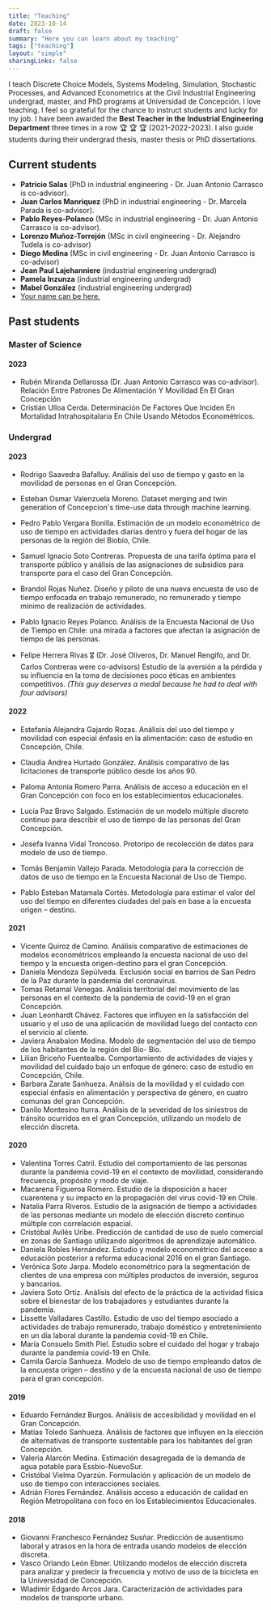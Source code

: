 ```yaml
---
title: "Teaching"
date: 2023-10-14
draft: false
summary: "Here you can learn about my teaching"
tags: ["teaching"]
layout: "simple"
sharingLinks: false
---
```



 I teach Discrete Choice Models, Systems Modeling, Simulation, Stochastic Processes, and Advanced Econometrics at the Civil Industrial Engineering undergrad, master, and PhD programs at Universidad de Concepción. I love teaching. I feel so grateful for the chance to instruct students and lucky for my job. I have been awarded the **Best Teacher in the Industrial Engineering Department** three times in a row :trophy: :trophy: :trophy: (2021-2022-2023). I also guide students during their undergrad thesis, master thesis or PhD dissertations.

## Current students

- **Patricio Salas** (PhD in industrial engineering - Dr. Juan Antonio Carrasco is co-advisor). 
- **Juan Carlos Manriquez** (PhD in industrial engineering - Dr. Marcela Parada is co-advisor). 
- **Pablo Reyes-Polanco** (MSc in industrial engineering - Dr. Juan Antonio Carrasco is co-advisor). 
- **Lorenzo Muñoz-Torrejón** (MSc in civil engineering  - Dr. Alejandro Tudela is co-advisor)
- **Diego Medina** (MSc in civil engineering - Dr. Juan Antonio Carrasco is co-advisor)
- **Jean Paul Lajehanniere** (industrial engineering undergrad)
- **Pamela Inzunza** (industrial engineering undergrad)
- **Mabel González** (industrial engineering undergrad)
- [Your name can be here.](mailto:sastroza@udec.cl)


## Past students

### Master of Science

#### 2023

- Rubén Miranda Dellarossa (Dr. Juan Antonio Carrasco was co-advisor). Relación Entre Patrones De Alimentación Y Movilidad En El Gran Concepción 
- Cristián Ulloa Cerda. Determinación De Factores Que Inciden En Mortalidad Intrahospitalaria En Chile Usando Métodos Econométricos.

### Undergrad

#### 2023

- Rodrigo Saavedra Bafalluy. Análisis del uso de tiempo y gasto en la movilidad de personas en el Gran Concepción.

- Esteban Osmar Valenzuela Moreno. Dataset merging and twin generation of Concepcion's time-use data through machine learning.

- Pedro Pablo Vergara Bonilla. Estimación de un modelo econométrico de uso de tiempo en actividades diarias dentro y fuera del hogar de las personas de la región del Biobío, Chile.

- Samuel Ignacio Soto Contreras. Propuesta de una tarifa óptima para el transporte público y análisis de las asignaciones de subsidios para transporte para el caso del Gran Concepción.

- Brandol Rojas Nuñez. Diseño y piloto de una nueva encuesta de uso de tiempo enfocada en trabajo remunerado, no remunerado y tiempo mínimo de realización de actividades.

- Pablo Ignacio Reyes Polanco. Análisis de la Encuesta Nacional de Uso de Tiempo en Chile: una mirada a factores que afectan la asignación de tiempo de las personas.

- Felipe Herrera Rivas :medal_military: (Dr. José Oliveros, Dr. Manuel Rengifo, and Dr. Carlos Contreras were co-advisors) Estudio de la aversión a la pérdida y su influencia en la toma de decisiones poco éticas en ambientes competitivos.  *(This guy deserves a medal because he had to deal with four advisors)*

#### 2022

- Estefanía Alejandra Gajardo Rozas. Análisis del uso del tiempo y movilidad con especial énfasis en la alimentación: caso de estudio en Concepción, Chile.

- Claudia Andrea Hurtado González. Análisis comparativo de las licitaciones de transporte público desde los años 90.

- Paloma Antonia Romero Parra.  Análisis de acceso a educación en el Gran Concepción con foco en los establecimientos educacionales.

- Lucía Paz Bravo Salgado.  Estimación de un modelo múltiple discreto continuo para describir el uso de tiempo de las personas del Gran Concepción.

- Josefa Ivanna Vidal Troncoso. Protoripo de recolección de datos para modelo de uso de tiempo.

- Tomás Benjamín Vallejo Parada. Metodología para la corrección de datos de uso de tiempo en la Encuesta Nacional de Uso de Tiempo.

- Pablo Esteban Matamala Cortés. Metodología para estimar el valor del uso del tiempo en diferentes ciudades del país en base a la encuesta origen – destino.

#### 2021

- Vicente Quiroz de Camino. Análisis comparativo de estimaciones de modelos econométricos empleando la encuesta nacional de uso del tiempo y la encuesta origen-destino para el gran Concepción.
- Daniela Mendoza Sepúlveda. Exclusión social en barrios de San Pedro de la Paz durante la pandemia del coronavirus.
- Tomas Retamal Venegas. Análisis territorial del movimiento de las personas en el contexto de la pandemia de covid-19 en el gran Concepción.
- Juan Leonhardt Chávez. Factores que influyen en la satisfacción del usuario y el uso de una aplicación de movilidad luego del contacto con el servicio al cliente.
- Javiera Anabalon Medina. Modelo de segmentación del uso de tiempo de los habitantes de la región del Bío- Bío.
- Lilian Briceño Fuentealba. Comportamiento de actividades de viajes y movilidad del cuidado bajo un enfoque de género: caso de estudio en Concepción, Chile.
- Barbara Zarate Sanhueza. Análisis de la movilidad y el cuidado con especial énfasis en alimentación y perspectiva de género, en cuatro comunas del gran Concepción.
- Danilo Montesino Iturra.  Análisis de la severidad de los siniestros de tránsito ocurridos en el gran Concepción, utilizando un modelo de elección discreta.

#### 2020

- Valentina Torres  Catril. Estudio del comportamiento de las personas durante la pandemia covid-19 en el contexto de movilidad, considerando frecuencia, propósito y modo de viaje.
- Macarena  Figueroa Romero.  Estudio de la disposición a hacer cuarentena y su impacto en la propagación del virus covid-19 en Chile.
- Natalia Parra Riveros. Estudio de la asignación de tiempo a actividades de las personas mediante un modelo de elección discreto continuo múltiple con correlación espacial.
- Cristóbal Avilés  Uribe.  Predicción de cantidad de uso de suelo comercial en zonas de Santiago utilizando algoritmos de aprendizaje automático.
- Daniela Robles Hernández. Estudio y modelo econométrico del acceso a educación posterior a reforma educacional 2016 en el gran Santiago.
- Verónica Soto Jarpa. Modelo econométrico para la segmentación de clientes de una empresa con múltiples productos de inversión, seguros y bancarios.
- Javiera Soto Ortiz. Análisis del efecto de la práctica de la actividad física sobre el bienestar de los trabajadores y estudiantes durante la pandemia.
- Lissette Valladares Castillo. Estudio de uso del tiempo asociado a actividades de trabajo remunerado, trabajo doméstico y entretenimiento en un día laboral durante la pandemia covid-19 en Chile.
- María Consuelo Smith Piel. Estudio sobre el cuidado del hogar y trabajo durante la pandemia covid-19 en Chile.
- Camila García Sanhueza. Modelo de uso de tiempo empleando datos de la encuesta origen – destino y de la encuesta nacional de uso de tiempo para el gran concepción.

#### 2019

- Eduardo Fernández Burgos. Análisis de accesibilidad y movilidad en el Gran Concepción.
- Matías Toledo Sanhueza. Análisis de factores que influyen en la elección de alternativas de transporte sustentable para los habitantes del gran Concepción.
- Valeria  Alarcón Medina. Estimación desagregada de la demanda de agua potable para Essbio-NuevoSur.
- Cristóbal Vielma  Oyarzún. Formulación y aplicación de un modelo de uso de tiempo con interacciones sociales.
- Adrián Flores Fernández. Análisis acceso a educación de calidad en Región Metropolitana con foco en los Establecimientos Educacionales.

#### 2018

- Giovanni Franchesco Fernández Susñar. Predicción de ausentismo laboral y atrasos en la hora de entrada usando modelos de elección discreta.
- Vasco Orlando León  Ebner. Utilizando modelos de elección discreta para analizar y predecir la frecuencia y motivo de uso de la bicicleta en la Universidad de Concepción.
- Wladimir Edgardo Arcos Jara. Caracterización de actividades para modelos de transporte urbano.

